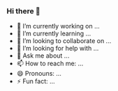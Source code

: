 ### Hi there 👋


- 🔭 I’m currently working on ...
- 🌱 I’m currently learning ...
- 👯 I’m looking to collaborate on ...
- 🤔 I’m looking for help with ...
- 💬 Ask me about ...
- 📫 How to reach me: ...
- 😄 Pronouns: ...
- ⚡ Fun fact: ...
<!--
**NandhiniKRC/NandhiniKRC** is a ✨ _special_ ✨ repository because its  `README.md` (this file) appears on your GitHub profile.

Here are some ideas to get you started:

-->
